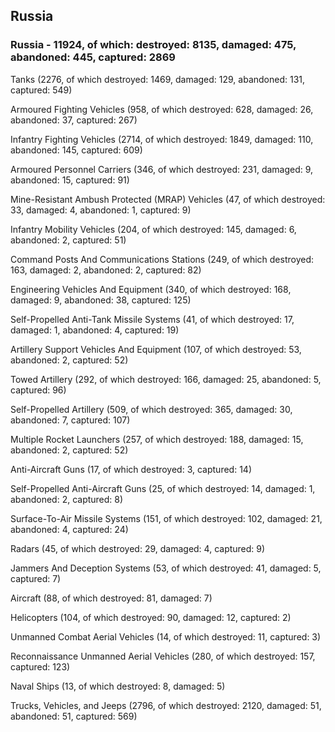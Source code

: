 
 
 ## Russia
 
 ### Russia - 11924, of which: destroyed: 8135, damaged: 475, abandoned: 445, captured: 2869

 

 

 Tanks (2276, of which destroyed: 1469, damaged: 129, abandoned: 131, captured: 549)

 Armoured Fighting Vehicles (958, of which destroyed: 628, damaged: 26, abandoned: 37, captured: 267)

 Infantry Fighting Vehicles (2714, of which destroyed: 1849, damaged: 110, abandoned: 145, captured: 609)

 Armoured Personnel Carriers (346, of which destroyed: 231, damaged: 9, abandoned: 15, captured: 91)

 Mine-Resistant Ambush Protected (MRAP) Vehicles (47, of which destroyed: 33, damaged: 4, abandoned: 1, captured: 9)

 Infantry Mobility Vehicles (204, of which destroyed: 145, damaged: 6, abandoned: 2, captured: 51)

 Command Posts And Communications Stations (249, of which destroyed: 163, damaged: 2, abandoned: 2, captured: 82)

 Engineering Vehicles And Equipment (340, of which destroyed: 168, damaged: 9, abandoned: 38, captured: 125)

 Self-Propelled Anti-Tank Missile Systems (41, of which destroyed: 17, damaged: 1, abandoned: 4, captured: 19)

 Artillery Support Vehicles And Equipment (107, of which destroyed: 53, abandoned: 2, captured: 52)

 Towed Artillery (292, of which destroyed: 166, damaged: 25, abandoned: 5, captured: 96)

 Self-Propelled Artillery (509, of which destroyed: 365, damaged: 30, abandoned: 7, captured: 107)

 Multiple Rocket Launchers (257, of which destroyed: 188, damaged: 15, abandoned: 2, captured: 52)

 Anti-Aircraft Guns (17, of which destroyed: 3, captured: 14)

 Self-Propelled Anti-Aircraft Guns (25, of which destroyed: 14, damaged: 1, abandoned: 2, captured: 8)

 Surface-To-Air Missile Systems (151, of which destroyed: 102, damaged: 21, abandoned: 4, captured: 24)

 Radars (45, of which destroyed: 29, damaged: 4, captured: 9)

 Jammers And Deception Systems (53, of which destroyed: 41, damaged: 5, captured: 7)

 Aircraft (88, of which destroyed: 81, damaged: 7)

 Helicopters (104, of which destroyed: 90, damaged: 12, captured: 2)

 Unmanned Combat Aerial Vehicles (14, of which destroyed: 11, captured: 3)

 Reconnaissance Unmanned Aerial Vehicles (280, of which destroyed: 157, captured: 123)

 Naval Ships (13, of which destroyed: 8, damaged: 5)

 Trucks, Vehicles, and Jeeps (2796, of which destroyed: 2120, damaged: 51, abandoned: 51, captured: 569)

